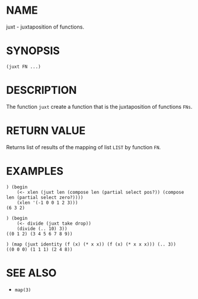 # NAME
juxt - juxtaposition of functions.

# SYNOPSIS

    (juxt FN ...)

# DESCRIPTION
The function `juxt` create a function that is the juxtaposition of functions `FNs`.

# RETURN VALUE
Returns list of results of the mapping of list `LIST` by function `FN`.

# EXAMPLES

    ) (begin
        (<- xlen (juxt len (compose len (partial select pos?)) (compose len (partial select zero?))))
        (xlen '(-1 0 0 1 2 3)))
    (6 3 2)

    ) (begin
        (<- divide (juxt take drop))
        (divide (.. 10) 3))
    ((0 1 2) (3 4 5 6 7 8 9))

    ) (map (juxt identity (f (x) (* x x)) (f (x) (* x x x))) (.. 3))
    ((0 0 0) (1 1 1) (2 4 8))

# SEE ALSO
- `map(3)`
